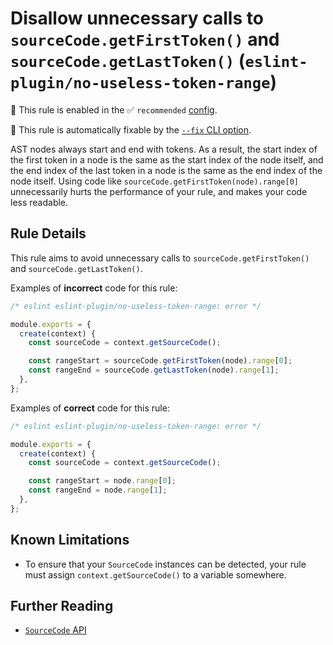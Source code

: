 # Disallow unnecessary calls to `sourceCode.getFirstToken()` and `sourceCode.getLastToken()` (`eslint-plugin/no-useless-token-range`)

💼 This rule is enabled in the ✅ `recommended` [config](https://github.com/eslint-community/eslint-plugin-eslint-plugin#presets).

🔧 This rule is automatically fixable by the [`--fix` CLI option](https://eslint.org/docs/latest/user-guide/command-line-interface#--fix).

<!-- end auto-generated rule header -->

AST nodes always start and end with tokens. As a result, the start index of the first token in a node is the same as the start index of the node itself, and the end index of the last token in a node is the same as the end index of the node itself. Using code like `sourceCode.getFirstToken(node).range[0]` unnecessarily hurts the performance of your rule, and makes your code less readable.

## Rule Details

This rule aims to avoid unnecessary calls to `sourceCode.getFirstToken()` and `sourceCode.getLastToken()`.

Examples of **incorrect** code for this rule:

```js
/* eslint eslint-plugin/no-useless-token-range: error */

module.exports = {
  create(context) {
    const sourceCode = context.getSourceCode();

    const rangeStart = sourceCode.getFirstToken(node).range[0];
    const rangeEnd = sourceCode.getLastToken(node).range[1];
  },
};
```

Examples of **correct** code for this rule:

```js
/* eslint eslint-plugin/no-useless-token-range: error */

module.exports = {
  create(context) {
    const sourceCode = context.getSourceCode();

    const rangeStart = node.range[0];
    const rangeEnd = node.range[1];
  },
};
```

## Known Limitations

* To ensure that your `SourceCode` instances can be detected, your rule must assign `context.getSourceCode()` to a variable somewhere.

## Further Reading

* [`SourceCode` API](https://eslint.org/docs/developer-guide/working-with-rules#contextgetsourcecode)
